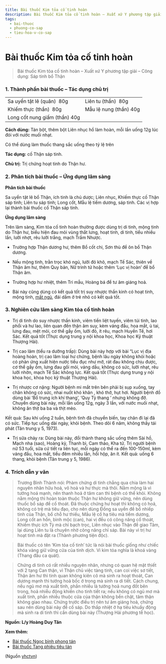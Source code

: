```yaml
---
title: Bài thuốc Kim tỏa cố tinh hoàn
description: Bài thuốc Kim tỏa cố tinh hoàn – Xuất xứ Y phương tập giải – Công dụng- Sáp tinh bổ Thận
tags:
  - bai-thuoc
  - phuong-co-sap
  - tieu-hoa-v-co-sap
---
```


# Bài thuốc Kim tỏa cố tinh hoàn 

> Bài thuốc Kim tỏa cố tinh hoàn – Xuất xứ Y phương tập giải – Công dụng: Sáp tinh bổ Thận

### 1. Thành phần bài thuốc – Tác dụng chủ trị

|  |  |
| --- | --- |
| Sa uyển tật lê (quân)  80g | Liên tu (thần)  80g |
| Khiếm thực (thần)  80g | Mẫu lệ nung (thần) 40g |
| Long cốt nung giấm (thần) 40g |  |

**Cách dùng:** Tán bột, thêm bột Liên nhục hồ làm hoàn, mỗi lần uống 12g lúc đói với nước muối nhạt.

Có thể dùng làm thuốc thang sắc uống theo tỷ lệ trên

**Tác dụng:** cố Thận sáp tinh. 

**Chủ trị:** Trị chứng hoạt tinh do Thận hư.

### 2. Phân tích bài thuốc – Ứng dụng lâm sàng

**Phân tích bài thuốc**

Sa uyển tật lê bổ Thận, ích tinh là chủ dược; Liên nhục, Khiếm thực cố Thận sáp tinh; Liên tu sáp tinh; Long cốt, Mẫu lệ tiềm dương, sáp tinh. Các vị hợp lại thành bài thuốc cố Thận sáp tinh.

**Ứng dụng lâm sàng**

 Trên lâm sàng, Kim tỏa cố tinh hoàn thường được dùng trị di tinh, mộng tinh do Thận hư, biểu hiện đau mỏi vùng thắt lưng, hoạt tinh, di tinh, tiểu nhiều lần, lưỡi nhợt, rêu lưỡi trắng, mạch Trầm Nhược.

+ Trường hợp Thận dương hư, thêm Bổ cốt chi, Sơn thù để ôn bổ Thận dương.

+ Nếu mộng tinh, trằn trọc khó ngủ, lưỡi đỏ khô, mạch Tế Sác, thiên về Thận âm hư, thêm Quy bản, Nữ trinh tử hoặc thêm ‘Lục vị hoàn’ để bổ Thận âm.

+ Trường hợp hư nhiệt, thêm Tri mẫu, Hoàng bá để tư âm giáng hoả.

+ Bài này cũng dùng có kết quả tốt trị suy nhược thần kinh có hoạt tinh, mộng tinh, [mất ngủ](/yhctvn/chung-mat-ngu-theo-dong-y/), đái dầm ở trẻ nhỏ có kết quả tốt.

### 3. Nghiên cứu lâm sàng Kim tỏa cố tinh hoàn

+ Trị di tinh do suy nhược thần kinh, viêm tiền liệt tuyến, viêm túi tinh, lao phổi và hư lao, liên quan đến thận âm suy, kèm váng đầu, hoa mắt, ù tai, lưng đau, mệt mỏi, cơ thể gầy ốm, lưỡi đỏ, ít rêu, mạch Huyền Tế, hơi Sác. Kết quả tốt (Thực dụng trung y nội khoa học, Khoa học Kỹ thuật Thượng Hải).

+ Trị cao lâm (tiểu ra dưỡng trấp): Dùng bài này hợp với bài “Lục vị địa hoàng hoàn, trị cao lâm loại hư chứng, bệnh lâu ngày không khỏi hoặc có phản ứng xuất hiện nước tiểu đục như mỡ, rát đau không chịu được, cơ thể gầy ốm, lưng đau gối mỏi, váng dầu, không có sức, lưỡi nhạt, rêu lưỡi nhờn, mạch Tế Sác không lực. Kết quả tốt (Thực dụng trung y nội khoa học, khoa học kỹ thuật Thượng Hải).

+ Trị nhược cơ nặng: Người bệnh mi mắt trên bên phải bị sụp xuống, tay chân không có sức, nhai nuốt khó khăn , khó thở, hụt hơi. Người bệnh đồ dùng bài ‘Bổ trung ích khí thang’, ‘Quy Tỳ thang ’ nhưng không đỡ. Chuyển dùng bài này, mỗi lần uống 12g, ngày 3 lần, với nước muối nhạt, không ăn thịt ba ba và thịt mèo.

Kết quả: Sau khi uống 2 tuần, bệnh tình đã chuyển biến, tay chân đi lại đã có sức. Tiếp tục uống dài ngày, khỏi bệnh. Theo dõi 6 năm, không thấy tái phát (Tân trung y 5, 1973).

+ Trị sữa chảy ra: Dùng bài này, đổi thành thang sắc uống thêm Sài hồ, Mạch nha (sao), Hoàng kỳ, Thanh bì, Cam thảo, Kha tử. Trị người bệnh nữ 53 tuổi, sữa cứ tiết ra liên tục, mỗi ngày có thể ra đến 100-150ml, kèm váng đầu, hoa mắt, tiểu đêm nhiều lần, hồi hộp, ăn ít. Kết quả: uống 6 thang, khỏi bệnh (Tân trung y 5, 1986).

### 4. Trích dẫn y văn

> Trương Bỉnh Thành nói: Phàm chứng di tinh chẳng qua chia làm hai nguyên nhân hữu hoả, vô hoả và hư thực mà thôi. Nằm mộng là vì tướng hoá mạnh, nên thanh hoả ở tâm can thì bệnh có thể khỏi. Không nằm mộng thì hoàn toàn thuộc Thận hư không giữ vững, nên dùng thuốc bổ sáp để cố thoát. Đã thuộc chứng hư hoạt thì không có hoả, không có trệ mà tiêu đạo, cho nên dùng Đồng sa uyển để bổ nhiếp tinh của Thận, bổ chỗ hư thiếu, Mầu lệ cố hạ tiêu mà tiềm dương, Long cốt an hồn, bình mộc (can), hai vị đều có công năng cố thoát, Khiếm thực ích Tỳ mà chỉ bạch trọc, Liên nhục vào Thận để giao Tâm, lại dùng Liên tu là chuyên nhờ công năng chỉ sáp. Bài này vì trị hư hoạt tinh mà đặt ra (Thành phương tiện độc).

> Bài thuốc có tên ‘Kim tỏa cố tinh’ tức là nói bài thuốc giống như chiếc khóa vàng giữ vững cửa của tinh dịch. Vi kim tỏa nghĩa là khoá vàng (Thang đầu ca quát).

> Chứng di tinh có rất nhiều nguyên nhân, nhưng có quan hệ mật thiết với 2 tạng Can thận, vì Thận chủ việc tàng tinh, can coi việc sơ tiết, Thận âm hư thì tinh quan không kiên cô mà sinh ra hoạt thoát, Can dương mạnh thì tướng hoả bốc ở trong mà sinh ra di tiết. Cách chung, nếu ngủ mơ mà xuất tinh, phần nhiều là tướng hoả nung đốt bên trong, hoả nhiễu động khiến cho tinh tiết ra; nếu không có ngủ mơ mà xuất tinh, phần nhiều thuộc cửa của thận không bền chặt, tâm thận không giao nhau. Chứng trước điều trị nên tư âm giáng hoả, chứng sau nên dùng bài này để cố sáp. Do thấp nhiệt ở hạ tiêu khuấy động mà sinh ra di tinh thì cần dùng bài này (Thượng Hải phương tễ học).

**Nguồn: L/y Hoàng Duy Tân**

**Xem thêm:**

* [Bài thuốc Ngọc bình phong tán](/yhctvn/bai-thuoc-ngoc-binh-phong-tan/)
* [Bài thuốc Tang phiêu tiêu tán](/yhctvn/bai-thuoc-tang-phieu-tieu-tan/)

(Nguồn <a href="https://yhctvn.com/bai-thuoc-kim-toa-co-tinh-hoan/" target="_blank">yhctvn</a>)

